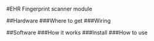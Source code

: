 #EHR Fingerprint scanner module

##Hardware
###Where to get
###Wiring

##Software
###How it works
###Install
###How to use